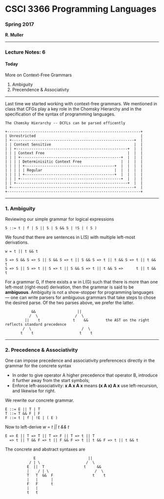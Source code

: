 # CSCI 3366 Programming Languages

### Spring 2017

**R. Muller**

------

### Lecture Notes: 6

#### Today

More on Context-Free Grammars

1. Ambiguity
2. Precendence & Associativty

------

Last time we started working with context-free grammars.  We mentioned in class that CFGs play a key role in the Chomsky Hierarchy and in the specification of the syntax of programming languages.

```
The Chomsky Hierarchy -- DCFLs can be parsed efficently

+-------------------------------------------------------------+
| Unrestricted                                                |
| +--------------------------------------------------------+  |
| | Context Sensitive                                      |  |
| | +---------------------------------------------------+  |  |
| | | Context Free                                      |  |  |
| | | +----------------------------------------------+  |  |  |
| | | | Determinisitic Context Free                  |  |  |  |
| | | | +-----------------------------------------+  |  |  |  |
| | | | | Regular                                 |  |  |  |  |
| | | | +-----------------------------------------+  |  |  |  |
| | | +----------------------------------------------+  |  |  |
| | +---------------------------------------------------+  |  |
| +--------------------------------------------------------+  |
+-------------------------------------------------------------+
```



---

### 1. Ambiguity

Reviewing our simple grammar for logical expressions

```
S ::= t | f | S || S | S && S | !S | ( S )
```

We found that there are sentences in L(S) with multiple left-most derivations.

```
w = t || t && t

S => S && S => S || S && S => t || S && S => t || t && S => t || t && t
S => S || S => t || S => t || S && S => t || t && S =>      t || t && t 
```

For a grammar G, if there exists a w in L(G) such that there is more than one left-most (right-most) derivation, then the grammar is said to be **ambiguous**. Ambiguity is not a show-stopper for programming languages — one can write parsers for ambiguous grammars that take steps to chose the desired parse. Of the two parses above, we prefer the latter.

```
            &&                   ||
           /  \                 /  \
         ||    t               t    &&        the AST on the right reflects standard precedence
        /  \                       /  \
       t    t                     t    t
```



---

### 2. Precedence & Associativity

One can impose precedence and associativity preferencecs directly in the grammar for the concrete syntax

- In order to give operator A higher precedence that operator B, introduce it further away from the start symbols;
- Enforce left-associativity: **x A x A x** means **(x A x) A x** use left-recursion, and likewise for right.

We rewrite our concrete grammar.

```
E ::= E || T | T
T ::= T && F | F
F ::= t | f | !E | ( E )
```

Now to left-derive *w = t || t && t*

```
E => E || T => T || T => F || T => t || T 
  => t || T && F => t || F && F => t || t && F => t || t && t
```

The concrete and abstract syntaxes are

```
             E                        ||
           / | \                     /  \
          E  ||  T                  t     &&
          |    / | \                     /  \
          T   T  &&  F                  t    t
          |   |      |
          F   F      t
          |   |
          t   t
```

